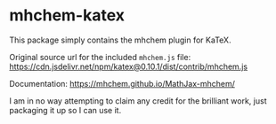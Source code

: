 # mhchem-katex

This package simply contains the mhchem plugin for KaTeX.

Original source url for the included `mhchem.js` file: https://cdn.jsdelivr.net/npm/katex@0.10.1/dist/contrib/mhchem.js

Documentation: https://mhchem.github.io/MathJax-mhchem/

I am in no way attempting to claim any credit for the brilliant work, just packaging it up so I can use it.
